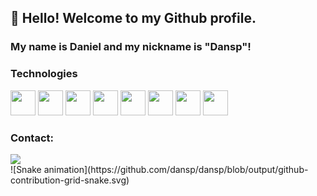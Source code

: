 ## 👋 Hello! Welcome to my Github profile.
### My name is Daniel and my nickname is "Dansp"!

### Technologies

<div>
  <img src="https://cdn.jsdelivr.net/gh/devicons/devicon/icons/git/git-original.svg" width="40" height="40"/>
   <img src="https://cdn.jsdelivr.net/gh/devicons/devicon/icons/flutter/flutter-original.svg" width="40" height="40"/>
   <img src="https://cdn.jsdelivr.net/gh/devicons/devicon/icons/dart/dart-original.svg" width="40" height="40"/>
   <img src="https://cdn.jsdelivr.net/gh/devicons/devicon/icons/swift/swift-original.svg" width="40" height="40"/>
   <img src="https://cdn.jsdelivr.net/gh/devicons/devicon/icons/android/android-original.svg" width="40" height="40"/>
   <img src="https://cdn.jsdelivr.net/gh/devicons/devicon/icons/nodejs/nodejs-original.svg" width="40" height="40"/>
   <img src="https://cdn.jsdelivr.net/gh/devicons/devicon/icons/angularjs/angularjs-original.svg" width="40" height="40"/>
   <img src="https://cdn.jsdelivr.net/gh/devicons/devicon/icons/python/python-original.svg" width="40" height="40"/>   
<div>
  
### Contact:

<div>
<a href="https://www.linkedin.com/in/dansp" target="_blank"><img src="https://img.shields.io/badge/-LinkedIn-%230077B5?style=for-the-badge&logo=linkedin&logoColor=white" target="_blank"></a>   
</div>
  <!--
  <div>
<a href="https://github.com/dansp">
<img height="180em" src="https://github-readme-stats.vercel.app/api/top-langs/?username=dansp&layout=compact&langs_count=7&theme=dracula"/>
<img height="180em" src="https://github-readme-stats.vercel.app/api?username=dansp&show_icons=true&theme=dracula&include_all_commits=true&count_private=true"/>
</div>
    -->
![Snake animation](https://github.com/dansp/dansp/blob/output/github-contribution-grid-snake.svg)
